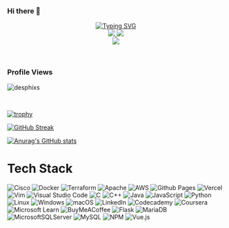 ### Hi there 👋

<!--
**bolaji2274/bolaji2274** is a ✨ _special_ ✨ repository because its `README.md` (this file) appears on your GitHub profile.
Vuejs, Nodejs, MySQL, JavaScript, Python
Here are some ideas to get you started:

- 🔭 I’m currently working on ... Terraform, Docker, Docker-Compose, Ansible
- -->
<p align="center">
<a href="https://github.com/bolaji2274">
    <img src="https://readme-typing-svg.demolab.com?font=Georgia&size=18&duration=2500&pause=150&multiline=true&width=600&height=90&lines=I+am+Bolaji+Hammed;Full+Stack+Developer+%7C+DevOps+Enginner+%7C+AWS+Proffessional" alt="Typing SVG" />
</a>
<br/>
<!--
<a href="https://">
    <img src="https://img.shields.io/badge/Website-Portfolio-red?style=flat-square">
</a>  
 -->
<a href="https://www.linkedin.com/in/bolaji-hammed-aa9010234/">
    <img src="https://img.shields.io/badge/-Linkedin-blue?style=flat-square&logo=linkedin">
</a>
<a href="mailto:hammedbolajihammed@gmail.com">
    <img src="https://img.shields.io/badge/-Email-red?style=flat-square&logo=gmail&logoColor=white">
</a>

<br/> 
<a href="https://github.com/bolaji2274">
    <img src="https://github-stats-alpha.vercel.app/api?username=bolaji2274&cc=22272e&tc=37BCF6&ic=fff&bc=0000">
</a>
</p>
 <br>
<h3>Profile Views</h3>
 <p align="left"> <img src="https://profile-counter.glitch.me/bolaji2274/count.svg" alt="desphixs" /> </p>
 
 </br>
<!--
### Sample Projects
<a href="https://github.com/bolaji2274/al-halal-rabbit-farm">
  <img align="center" src="https://github-readme-stats.vercel.app/api/pin/?username=bolaji2274&repo=al-halal-rabbit-farm&theme=graywhite&bg_color=0,ffd6ff,e7c6ff,c8b6ff,adb7ff,bbd0ff&hide_border=true" />
</a>
-->

[![trophy](https://github-profile-trophy.vercel.app/?username=bolaji2274&theme=onedark)](https://github.com/ryo-ma/github-profile-trophy)

[![GitHub Streak](https://streak-stats.demolab.com?user=bolaji2274&theme=gruvbox-duo)](https://git.io/streak-stats)

[![Anurag's GitHub stats](https://github-readme-stats.vercel.app/api?username=bolaji2274)](https://github.com/anuraghazra/github-readme-stats)

# Tech Stack
![Cisco](https://img.shields.io/badge/cisco-%23049fd9.svg?style=for-the-badge&logo=cisco&logoColor=black) ![Docker](https://img.shields.io/badge/docker-%230db7ed.svg?style=for-the-badge&logo=docker&logoColor=white) ![Terraform](https://img.shields.io/badge/terraform-%235835CC.svg?style=for-the-badge&logo=terraform&logoColor=white) ![Apache](https://img.shields.io/badge/apache-%23D42029.svg?style=for-the-badge&logo=apache&logoColor=white)
![AWS](https://img.shields.io/badge/AWS-%23FF9900.svg?style=for-the-badge&logo=amazon-aws&logoColor=white) ![Github Pages](https://img.shields.io/badge/github%20pages-121013?style=for-the-badge&logo=github&logoColor=white) ![Vercel](https://img.shields.io/badge/vercel-%23000000.svg?style=for-the-badge&logo=vercel&logoColor=white) ![Vim](https://img.shields.io/badge/VIM-%2311AB00.svg?style=for-the-badge&logo=vim&logoColor=white) ![Visual Studio Code](https://img.shields.io/badge/Visual%20Studio%20Code-0078d7.svg?style=for-the-badge&logo=visual-studio-code&logoColor=white) ![C](https://img.shields.io/badge/c-%2300599C.svg?style=for-the-badge&logo=c&logoColor=white) ![C++](https://img.shields.io/badge/c++-%2300599C.svg?style=for-the-badge&logo=c%2B%2B&logoColor=white) ![Java](https://img.shields.io/badge/java-%23ED8B00.svg?style=for-the-badge&logo=openjdk&logoColor=white) ![JavaScript](https://img.shields.io/badge/javascript-%23323330.svg?style=for-the-badge&logo=javascript&logoColor=%23F7DF1E) ![Python](https://img.shields.io/badge/python-3670A0?style=for-the-badge&logo=python&logoColor=ffdd54) ![Linux](https://img.shields.io/badge/Linux-FCC624?style=for-the-badge&logo=linux&logoColor=black) ![Windows](https://img.shields.io/badge/Windows-0078D6?style=for-the-badge&logo=windows&logoColor=white) ![macOS](https://img.shields.io/badge/mac%20os-000000?style=for-the-badge&logo=macos&logoColor=F0F0F0) ![LinkedIn](https://img.shields.io/badge/linkedin-%230077B5.svg?style=for-the-badge&logo=linkedin&logoColor=white)
![Codecademy](https://img.shields.io/badge/Codecademy-FFF0E5?style=for-the-badge&logo=codecademy&logoColor=1F243A) ![Coursera](https://img.shields.io/badge/Coursera-%230056D2.svg?style=for-the-badge&logo=Coursera&logoColor=white) ![Microsoft Learn](https://img.shields.io/badge/Microsoft_Learn-258ffa?style=for-the-badge&logo=microsoft&logoColor=white) ![BuyMeACoffee](https://img.shields.io/badge/Buy%20Me%20a%20Coffee-ffdd00?style=for-the-badge&logo=buy-me-a-coffee&logoColor=black) ![Flask](https://img.shields.io/badge/flask-%23000.svg?style=for-the-badge&logo=flask&logoColor=white)
![MariaDB](https://img.shields.io/badge/MariaDB-003545?style=for-the-badge&logo=mariadb&logoColor=white) ![MicrosoftSQLServer](https://img.shields.io/badge/Microsoft%20SQL%20Server-CC2927?style=for-the-badge&logo=microsoft%20sql%20server&logoColor=white) ![MySQL](https://img.shields.io/badge/mysql-%2300f.svg?style=for-the-badge&logo=mysql&logoColor=white) ![NPM](https://img.shields.io/badge/NPM-%23CB3837.svg?style=for-the-badge&logo=npm&logoColor=white) ![Vue.js](https://img.shields.io/badge/vuejs-%2335495e.svg?style=for-the-badge&logo=vuedotjs&logoColor=%234FC08D)
<!--

[![Top Langs](https://github-readme-stats.vercel.app/api/top-langs/?username=bolaji2274)](https://github.com/anuraghazra/github-readme-stats)

![Top Langs](https://github-readme-stats.vercel.app/api/top-langs/?username=bolaji2274&size_weight=0.5&count_weight=0.5)

[![Top Langs](https://github-readme-stats.vercel.app/api/top-langs/?username=bolaji2274&layout=pie)](https://github.com/anuraghazra/github-readme-stats)

-->
 <!--
- 🌱 I’m currently learning ... Terraform, AWS, Ansible
-  
- 👯 I’m looking to collaborate on ... Te  
- 🤔 I’m looking for help with ...
- 💬 Ask me about ...  
- 📫 How to reach me: ...
- 😄 Pronouns: ...
- ⚡ Fun fact: ...
-->
